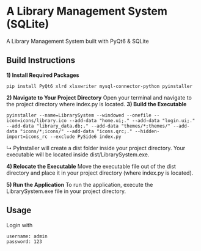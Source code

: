 # A Library Management System (SQLite)
A Library Management System built with PyQt6 & SQLite

## Build Instructions
**1) Install Required Packages**
```
pip install PyQt6 xlrd xlsxwriter mysql-connector-python pyinstaller
```
**2) Navigate to Your Project Directory**
Open your terminal and navigate to the project directory where index.py is located.
**3) Build the Executable**
```
pyinstaller --name=LibrarySystem --windowed --onefile --icon=icons/library.ico --add-data "home.ui;." --add-data "login.ui;." --add-data "library_data.db;." --add-data "themes/*;themes/" --add-data "icons/*;icons/" --add-data "icons.qrc;." --hidden-import=icons_rc --exclude PySide6 index.py
```
↳ PyInstaller will create a dist folder inside your project directory. Your executable will be located inside dist/LibrarySystem.exe.

**4) Relocate the Executable**
Move the executable file out of the dist directory and place it in your project directory (where index.py is located).

**5) Run the Application**
To run the application, execute the LibrarySystem.exe file in your project directory.

## Usage
Login with 
```
username: admin
password: 123
```